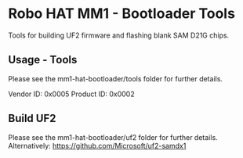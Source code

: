 # Robo HAT MM1 - Bootloader Tools

Tools for building UF2 firmware and flashing blank SAM D21G chips.


## Usage - Tools

Please see the mm1-hat-bootloader/tools folder for further details.

Vendor ID: 0x0005
Product ID: 0x0002


## Build UF2

Please see the mm1-hat-bootloader/uf2 folder for further details.  Alternatively: https://github.com/Microsoft/uf2-samdx1

